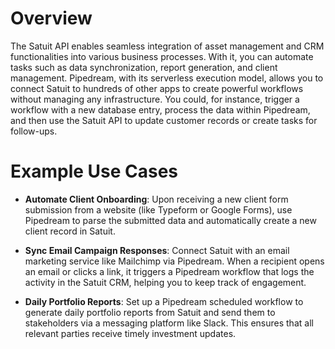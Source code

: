 # Overview

The Satuit API enables seamless integration of asset management and CRM functionalities into various business processes. With it, you can automate tasks such as data synchronization, report generation, and client management. Pipedream, with its serverless execution model, allows you to connect Satuit to hundreds of other apps to create powerful workflows without managing any infrastructure. You could, for instance, trigger a workflow with a new database entry, process the data within Pipedream, and then use the Satuit API to update customer records or create tasks for follow-ups.

# Example Use Cases

- **Automate Client Onboarding**: Upon receiving a new client form submission from a website (like Typeform or Google Forms), use Pipedream to parse the submitted data and automatically create a new client record in Satuit.

- **Sync Email Campaign Responses**: Connect Satuit with an email marketing service like Mailchimp via Pipedream. When a recipient opens an email or clicks a link, it triggers a Pipedream workflow that logs the activity in the Satuit CRM, helping you to keep track of engagement.

- **Daily Portfolio Reports**: Set up a Pipedream scheduled workflow to generate daily portfolio reports from Satuit and send them to stakeholders via a messaging platform like Slack. This ensures that all relevant parties receive timely investment updates.
